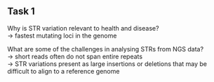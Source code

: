 ## Task 1

Why is STR variation relevant to health and disease? \
-> fastest mutating loci in the genome

What are some of the challenges in analysing STRs from NGS data? \
-> short reads often do not span entire repeats \
-> STR variations present as large insertions or deletions that may be difficult to align to a reference genome
